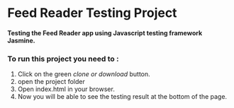 


# Feed Reader Testing Project

#### Testing the Feed Reader app using Javascript testing framework Jasmine.

### To run this project you need to :
1. Click on the green *clone or download* button.
2. open the project folder
3. Open index.html in your browser.
4. Now you will be able to see the testing result at the bottom of the page.
